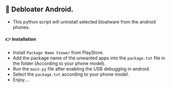 ## 🔰 Debloater Android.

- This python script will uninstall selected bloatware from the android phones.

#### 👉 Installation

- Install `Package Name Viewer` from PlayStore.
- Add the package name of the unwanted apps into the `package.txt` file in the folder (According to your phone model).
- Run the `main.py` file after enabling the USB debugging in android.
- Select the `package.txt` according to your phone model.
- Enjoy....
